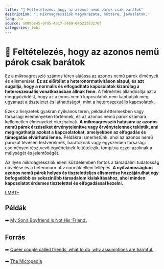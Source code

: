 ```yaml
---
title: "🚫 Feltételezés, hogy az azonos nemű párok csak barátok"
description: "🚫 Mikroagressziók magyarázata, háttere, javaslatok."
lang: hu
source: a009be45-07d5-4e17-a4b9-04b21383276f
categories: lmbt
---
```


<div class="wiki-content agression-title">

# 🚫 Feltételezés, hogy az azonos nemű párok csak barátok

Ez a mikroagresszió számos téren aláássa az azonos nemű párok élményeit és elismerését. **Ez az előítélet a heteronormativitáson alapul, és azt sugallja, hogy a normális és elfogadható kapcsolatok kizárólag a heteroszexuális vonatkozásban állnak fenn.** A félreértés állandósítja azt a meggyőződést, hogy az azonos nemű kapcsolatok nem kaphatják meg ugyanazt a tiszteletet és láthatóságot, mint a heteroszexuális kapcsolatok.

Ezek a helyzetek gyakran nyilvános téren, például éttermekben vagy társasági eseményeken történnek, és az azonos nemű párok számára kellemetlen élményeket okozhatnak. **A mikroagresszió hatására az azonos nemű párok érzéseiket érvénytelenítve vagy érvénytelennek tekintik, ami megingathatja azokat a kapcsolatokat, amelyekben az elfogadás és támogatás elvárható lenne.** Példákra ismerhetünk, ahol az azonos nemű párokat tévesen testvéreknek, barátoknak vagy egyszerűen társasági eseményen résztvevő egyéneknek feltételezik, tompítva ezzel azoknak a mélységét és jelentőségét.

Az ilyen mikroagressziók elleni küzdelemben fontos a társadalmi tudatosság növelése és a heteronormatív normák elleni fellépés. **A nyilvánosságban azonos nemű párok helyes és tiszteletteljes elismerése hozzájárulhat egy befogadóbb és sokszínűbb társadalom kialakításához, ahol minden kapcsolatot érdemes tisztelettel és elfogadással kezelni.**


<div class="categories">

[LMBT+](/#/entry?id=lmbt)

</div>

## Példák

➡️ [My Son’s Boyfriend Is Not His ‘Friend’.](https://www.theatlantic.com/entertainment/archive/2015/06/friend-gay-relationship-language-mores/397028/)

## Forrás

➡️ [Queer couple called friends: what to do, why assumptions are harmful.](https://www.businessinsider.com/queer-couple-called-friends-what-to-do-assumptions-are-harmful-2020-2)


➡️ [The Micropedia](https://www.themicropedia.org/)


</div>